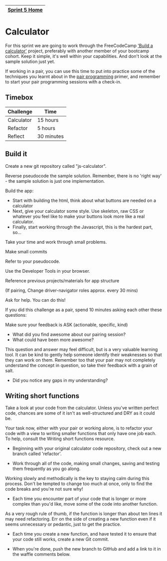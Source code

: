[Sprint 5 Home](README.md)|
---|

# Calculator

For this sprint we are going to work through the FreeCodeCamp ['Build a calculator'](https://learn.freecodecamp.org/front-end-libraries/front-end-libraries-projects/build-a-javascript-calculator/) project, preferably with another member of your bootcamp cohort. Keep it simple, it's well within your capabilities. And don't look at the sample solution just yet.

If working in a pair, you can use this time to put into practice some of the techniques you learnt about in the [pair programming](pair-programming.md) primer, and remember to start your pair programming sessions with a check-in.

## Timebox

Challenge | Time|
------------|----------|
Calculator | 15 hours
Refactor | 5 hours
Reflect | 30 minutes

## Build it

Create a new git repository called "js-calculator".

Reverse pseudocode the sample solution. Remember, there is no 'right way' - the sample solution is just one implementation.

Build the app:

- Start with building the html, think about what buttons are needed on a calculator
- Next, give your calculator some style. Use skeleton, raw CSS or whatever you feel like to make your buttons look more like a real calculator.
- Finally, start working through the Javascript, this is the hardest part, so...

Take your time and work through small problems.

Make small commits

Refer to your pseudocode.

Use the Developer Tools in your browser.

Reference previous projects/materials for app structure

(If pairing, Change driver-navigator roles approx. every 30 mins)

Ask for help. You can do this!
 
If you did this challenge as a pair, spend 10 minutes asking each other these questions:

Make sure your feedback is ASK (actionable, specific, kind)
- What did you find awesome about our pairing session?
- What could have been more awesome?

This question and answer may feel difficult, but is a very valuable learning tool. It can be kind to gently help someone identify their weaknesses so that they can work on them. Remember too that your pair may not completely understand the concept in question, so take their feedback with a grain of salt.
- Did you notice any gaps in my understanding?

## Writing short functions

Take a look at your code from the calculator. Unless you've written perfect code, chances are some of it isn't as well-structured and DRY as it could be.

Your task now, either with your pair or working alone, is to refactor your code with a view to writing smaller functions that only have one job each. To help, consult the Writing short functions resource.


- Beginning with your original calculator code repository, check out a new branch called 'refactor'.

- Work through all of the code, making small changes, saving and testing them frequently as you go along.

Working slowly and methodically is the key to staying calm during this process. Don't be tempted to change too much at once, only to find the code breaks and you're not sure why!

- Each time you encounter part of your code that is longer or more complex than you'd like, move some of the code into another function.

As a very rough rule of thumb, if the function is longer than about ten lines it may need refactoring. Err on the side of creating a new function even if it seems unnecessary or pedantic, just to get the practice.

- Each time you create a new function, and have tested it to ensure that your code still works, create a new Git commit.

- When you're done, push the new branch to GitHub and add a link to it in the waffle comments below.
